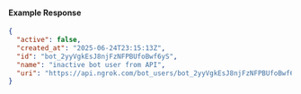 <!-- Code generated for API Clients. DO NOT EDIT. -->

#### Example Response

```json
{
  "active": false,
  "created_at": "2025-06-24T23:15:13Z",
  "id": "bot_2yyVgkEsJ8njFzNFPBUfoBwf6yS",
  "name": "inactive bot user from API",
  "uri": "https://api.ngrok.com/bot_users/bot_2yyVgkEsJ8njFzNFPBUfoBwf6yS"
}
```
